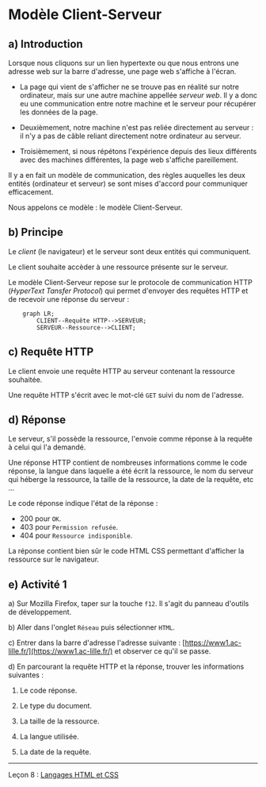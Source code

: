 # Modèle Client-Serveur

## a) Introduction

Lorsque nous cliquons sur un lien hypertexte ou que nous entrons une adresse web sur la barre d'adresse, une page web s'affiche à l'écran.

- La page qui vient de s'afficher ne se trouve pas en réalité sur notre ordinateur, mais sur une autre machine appellée *serveur web*. Il y a donc eu une communication entre notre machine et le serveur pour récupérer les données de la page.

- Deuxièmement, notre machine n'est pas reliée directement au serveur : il n'y a pas de câble reliant directement notre ordinateur au serveur.

- Troisièmement, si nous répétons l'expérience depuis des lieux différents avec des machines différentes, la page web s'affiche pareillement.

Il y a en fait un modèle de communication, des règles auquelles les deux entités (ordinateur et serveur) se sont mises d'accord pour communiquer efficacement.

Nous appelons ce modèle : le modèle Client-Serveur.

## b) Principe

Le *client* (le navigateur) et le serveur sont deux entités qui communiquent.

Le client souhaite accèder à une ressource présente sur le serveur.

Le modèle Client-Serveur repose sur le protocole de communication HTTP (*HyperText Tansfer Protocol*) qui permet d'envoyer des requêtes HTTP et de recevoir une réponse du serveur :

```mermaid
    graph LR;
        CLIENT--Requête HTTP-->SERVEUR;
        SERVEUR--Ressource-->CLIENT;
```

## c) Requête HTTP

Le client envoie une requête HTTP au serveur contenant la ressource souhaitée.

Une requête HTTP s'écrit avec le mot-clé `GET` suivi du nom de l'adresse.

## d) Réponse 

Le serveur, s'il possède la ressource, l'envoie comme réponse à la requête à celui qui l'a demandé.

Une réponse HTTP contient de nombreuses informations comme le code réponse, la langue dans laquelle a été écrit la ressource, le nom du serveur qui héberge la ressource, la taille de la ressource, la date de la requête, etc ...

Le code réponse indique l'état de la réponse : 

- $200$ pour `OK`.
- $403$ pour `Permission refusée`.
- $404$ pour `Ressource indisponible`.

La réponse contient bien sûr le code HTML CSS permettant d'afficher la ressource sur le navigateur.

## e) Activité 1

a) Sur Mozilla Firefox, taper sur la touche `f12`. Il s'agit du panneau d'outils de développement.

b) Aller dans l'onglet `Réseau` puis sélectionner `HTML`.

c) Entrer dans la barre d'adresse l'adresse suivante : [https://www1.ac-lille.fr/](https://www1.ac-lille.fr/) et observer ce qu'il se passe.

d) En parcourant la requête HTTP et la réponse, trouver les informations suivantes :

1. Le code réponse.

2. Le type du document.

3. La taille de la ressource.

4. La langue utilisée.

5. La date de la requête.

__________

Leçon 8 : [Langages HTML et CSS](./HTML-CSS.md)